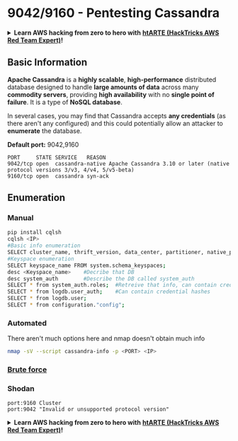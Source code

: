 # 9042/9160 - Pentesting Cassandra

<details>

<summary><strong>Learn AWS hacking from zero to hero with</strong> <a href="https://training.hacktricks.xyz/courses/arte"><strong>htARTE (HackTricks AWS Red Team Expert)</strong></a><strong>!</strong></summary>

Other ways to support HackTricks:

* If you want to see your **company advertised in HackTricks** or **download HackTricks in PDF** Check the [**SUBSCRIPTION PLANS**](https://github.com/sponsors/carlospolop)!
* Get the [**official PEASS & HackTricks swag**](https://peass.creator-spring.com)
* Discover [**The PEASS Family**](https://opensea.io/collection/the-peass-family), our collection of exclusive [**NFTs**](https://opensea.io/collection/the-peass-family)
* **Join the** 💬 [**Discord group**](https://discord.gg/hRep4RUj7f) or the [**telegram group**](https://t.me/peass) or **follow** me on **Twitter** 🐦 [**@carlospolopm**](https://twitter.com/carlospolopm)**.**
* **Share your hacking tricks by submitting PRs to the** [**HackTricks**](https://github.com/carlospolop/hacktricks) and [**HackTricks Cloud**](https://github.com/carlospolop/hacktricks-cloud) github repos.

</details>

## Basic Information

**Apache Cassandra** is a **highly scalable**, **high-performance** distributed database designed to handle **large amounts of data** across many **commodity servers**, providing **high availability** with no **single point of failure**. It is a type of **NoSQL database**.

In several cases, you may find that Cassandra accepts **any credentials** (as there aren't any configured) and this could potentially allow an attacker to **enumerate** the database.

**Default port:** 9042,9160

```
PORT     STATE SERVICE   REASON
9042/tcp open  cassandra-native Apache Cassandra 3.10 or later (native protocol versions 3/v3, 4/v4, 5/v5-beta)
9160/tcp open  cassandra syn-ack
```

## Enumeration

### Manual

```bash
pip install cqlsh
cqlsh <IP>
#Basic info enumeration
SELECT cluster_name, thrift_version, data_center, partitioner, native_protocol_version, rack, release_version from system.local;
#Keyspace enumeration
SELECT keyspace_name FROM system.schema_keyspaces;
desc <Keyspace_name>    #Decribe that DB
desc system_auth        #Describe the DB called system_auth
SELECT * from system_auth.roles;  #Retreive that info, can contain credential hashes
SELECT * from logdb.user_auth;    #Can contain credential hashes
SELECT * from logdb.user;
SELECT * from configuration."config";
```

### Automated

There aren't much options here and nmap doesn't obtain much info

```bash
nmap -sV --script cassandra-info -p <PORT> <IP>
```

### [**Brute force**](../generic-methodologies-and-resources/brute-force.md#cassandra)

### **Shodan**

`port:9160 Cluster`\
`port:9042 "Invalid or unsupported protocol version"`

<details>

<summary><strong>Learn AWS hacking from zero to hero with</strong> <a href="https://training.hacktricks.xyz/courses/arte"><strong>htARTE (HackTricks AWS Red Team Expert)</strong></a><strong>!</strong></summary>

Other ways to support HackTricks:

* If you want to see your **company advertised in HackTricks** or **download HackTricks in PDF** Check the [**SUBSCRIPTION PLANS**](https://github.com/sponsors/carlospolop)!
* Get the [**official PEASS & HackTricks swag**](https://peass.creator-spring.com)
* Discover [**The PEASS Family**](https://opensea.io/collection/the-peass-family), our collection of exclusive [**NFTs**](https://opensea.io/collection/the-peass-family)
* **Join the** 💬 [**Discord group**](https://discord.gg/hRep4RUj7f) or the [**telegram group**](https://t.me/peass) or **follow** me on **Twitter** 🐦 [**@carlospolopm**](https://twitter.com/carlospolopm)**.**
* **Share your hacking tricks by submitting PRs to the** [**HackTricks**](https://github.com/carlospolop/hacktricks) and [**HackTricks Cloud**](https://github.com/carlospolop/hacktricks-cloud) github repos.

</details>
